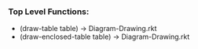 ### Top Level Functions:
* (draw-table table) -> Diagram-Drawing.rkt
* (draw-enclosed-table table) -> Diagram-Drawing.rkt

